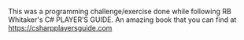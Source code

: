 This was a programming challenge/exercise done while following RB Whitaker's C# PLAYER’S GUIDE.
An amazing book that you can find at https://csharpplayersguide.com
